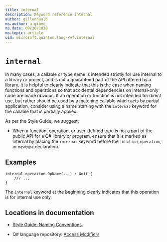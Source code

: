 ```yaml
---
title: internal
description: Keyword reference internal
author: gillenhaalb
ms.author: a-gibec
ms.date: 09/20/2020
ms.topic: article
uid: microsoft.quantum.lang-ref.internal
---
```


# `internal`

In many cases, a callable or type name is intended strictly for use internal to a library or project, and is not a guaranteed part of the API offered by a library.
It is helpful to clearly indicate that this is the case when naming functions and operations so that accidental dependencies on internal-only code are made obvious.
If an operation or function is not intended for direct use, but rather should be used by a matching callable which acts by partial application, consider using a name starting with the `internal` keyword for the callable that is partially applied.

As per the Style Guide, we suggest:

- When a function, operation, or user-defined type is not a part of the public API for a Q# library or program, ensure that it is marked as internal by placing the `internal` keyword before the `function`, `operation`, or `newtype` declaration.

## Examples

```qsharp
internal operation OpName(...) : Unit {
    /// ...
}
```

The `internal` keyword at the beginning clearly indicates that this operation is for internal use only.


## Locations in documentation

- [Style Guide: Naming Conventions](xref:microsoft.quantum.contributing.style#private-or-internal-names). 

<!-- Maybe the following? page is empty so unsure -->
- Q# language repository: [Access Modifiers](https://github.com/microsoft/qsharp-language/blob/main/Specifications/Language/1_ProgramStructure/6_AccessModifiers.md#access-modifiers)